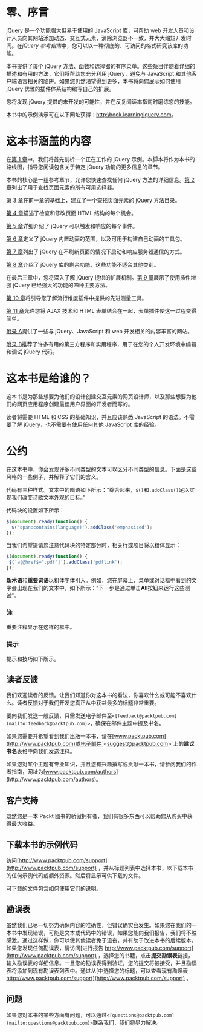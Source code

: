 # 零、序言

jQuery 是一个功能强大但易于使用的 JavaScript 库，可帮助 web 开发人员和设计人员向其网站添加动态、交互式元素，消除浏览器不一致，并大大缩短开发时间。在*jQuery 参考指南*中，您可以以一种彻底的、可访问的格式研究该库的功能。

本书提供了每个 jQuery 方法、函数和选择器的有序菜单。这些条目伴随着详细的描述和有用的方法，它们将帮助您充分利用 jQuery，避免与 JavaScript 和其他客户端语言相关的陷阱。如果您仍然渴望得到更多，本书将向您展示如何使用 jQuery 优雅的插件体系结构编写自己的扩展。

您将发现 jQuery 提供的未开发的可能性，并在反复阅读本指南时磨练您的技能。

本书中的示例演示可在以下网址获得：[http:\\book.learningjquery.com](http://http:\\book.learningjquery.com)。

# 这本书涵盖的内容

在[第 1 章](01.html "Chapter 1. Anatomy of a jQuery Script")中，我们将首先剖析一个正在工作的 jQuery 示例。本脚本将作为本书的路线图，指导您阅读包含关于特定 jQuery 功能的更多信息的章节。

本书的核心是一组参考章节，允许您快速查找任何 jQuery 方法的详细信息。[第 2 章](02.html "Chapter 2. Selector Expressions")列出了用于查找页面元素的所有可用选择器。

[第 3 章](03.html "Chapter 3. DOM Traversal Methods")在前一章的基础上，建立了一个查找页面元素的 jQuery 方法目录。

[第 4 章](04.html "Chapter 4. DOM Manipulation Methods")描述了检查和修改页面 HTML 结构的每个机会。

[第 5 章](05.html "Chapter 5. Event Methods")详细介绍了 jQuery 可以触发和响应的每个事件。

[第 6 章](06.html "Chapter 6. Effect Methods")定义了 jQuery 内置动画的范围，以及可用于构建自己动画的工具包。

[第 7 章](07.html "Chapter 7. AJAX Methods")列出了 jQuery 在不刷新页面的情况下启动和响应服务器通信的方式。

[第 8 章](08.html "Chapter 8. Miscellaneous Methods")介绍了 jQuery 库的剩余功能，这些功能不适合其他类别。

在最后三章中，您将深入了解 jQuery 提供的扩展机制。[第 9 章](09.html "Chapter 9. Plug-In API")展示了使用插件增强 jQuery 已经强大的功能的四种主要方法。

[第 10 章](10.html "Chapter 10. Dimensions Plug-In")将引导您了解流行维度插件中提供的先进测量工具。

[第 11 章](11.html "Chapter 11. Form Plug-In")允许您将 AJAX 技术和 HTML 表单结合在一起，表单插件使这一过程变得简单。

[附录 A](12.html "Appendix A. Online Resources")提供了一些与 jQuery、JavaScript 和 web 开发相关的内容丰富的网站。

[附录 B](13.html "Appendix B. Development Tools")推荐了许多有用的第三方程序和实用程序，用于在您的个人开发环境中编辑和调试 jQuery 代码。

# 这本书是给谁的？

这本书是为那些想要为他们的设计创建交互元素的网页设计师，以及那些想要为他们的网页应用程序创建最佳用户界面的开发者而写的。

读者将需要 HTML 和 CSS 的基础知识，并且应该熟悉 JavaScript 的语法。不需要了解 jQuery，也不需要有使用任何其他 JavaScript 库的经验。

# 公约

在这本书中，你会发现许多不同类型的文本可以区分不同类型的信息。下面是这些风格的一些例子，并解释了它们的含义。

代码有三种样式。文本中的暗语如下所示：“综合起来，`$()`和`.addClass()`足以实现我们改变诗歌文本外观的目标。”

代码块的设置如下所示：

```js
$(document).ready(function() {
  $('span:contains(language)').addClass('emphasized');
});
```

当我们希望提请您注意代码块的特定部分时，相关行或项目将以粗体显示：

```js
$(document).ready(function() {
 $('a[@href$=".pdf"]').addClass('pdflink');
});
```

**新术语**和**重要词语**以粗体字体引入。例如，您在屏幕上、菜单或对话框中看到的文字会出现在我们的文本中，如下所示：“下一步是通过单击**All**按钮来运行这些测试”。

### 注

重要注释显示在这样的框中。

### 提示

提示和技巧如下所示。

## 读者反馈

我们欢迎读者的反馈。让我们知道你对这本书的看法，你喜欢什么或可能不喜欢什么。读者反馈对于我们开发您真正从中获益最多的标题非常重要。

要向我们发送一般反馈，只需发送电子邮件至`<[feedback@packtpub.com](mailto:feedback@packtpub.com)>`，确保在邮件主题中提及书名。

如果您需要并希望看到我们出版一本书，请在[www.packtpub.com](http://www.packtpub.com)或电子邮件`<[suggest@packtpub.com](mailto:suggest@packtpub.com)>`上的**建议书名**表格中向我们发送注释。

如果您对某个主题有专业知识，并且您有兴趣撰写或贡献一本书，请参阅我们的作者指南，网址为[www.packtpub.com/authors](http://www.packtpub.com/authors)。

## 客户支持

既然您是一本 Packt 图书的骄傲拥有者，我们有很多东西可以帮助您从购买中获得最大收益。

## 下载本书的示例代码

访问[http://www.packtpub.com/support](http://www.packtpub.com/support) ，并从标题列表中选择本书，以下载本书的任何示例代码或额外资源。然后将显示可供下载的文件。

可下载的文件包含如何使用它们的说明。

## 勘误表

虽然我们已尽一切努力确保内容的准确性，但错误确实会发生。如果您在我们的一本书中发现错误，可能是文本或代码中的错误，如果您能向我们报告，我们将不胜感激。通过这样做，你可以使其他读者免于沮丧，并有助于改进本书的后续版本。如果您发现任何勘误表，请访问[进行报告 http://www.packtpub.com/support](http://www.packtpub.com/support) ，选择您的书籍，点击**提交勘误表**链接，输入勘误表的详细信息。一旦您的勘误表得到验证，您的提交将被接受，并且勘误表将添加到现有勘误表列表中。通过从[中选择您的标题，可以查看现有勘误表 http://www.packtpub.com/support](http://www.packtpub.com/support) 。

## 问题

如果您对本书的某些方面有问题，可以通过`<[questions@packtpub.com](mailto:questions@packtpub.com)>`联系我们，我们将尽力解决。